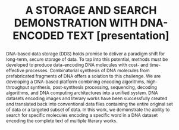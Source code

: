 ---
abstract: DNA-based data storage (DDS) holds promise to deliver a paradigm shift for
  long-term, secure storage of data. To tap into this potential, methods must be developed
  to produce data-encoding DNA molecules with cost- and time-effective processes.
  Combinatorial synthesis of DNA molecules from prefabricated fragments of DNA offers
  a solution to this challenge. We are developing a DNA-based platform combining encoding
  algorithms, high-throughput synthesis, post-synthesis processing, sequencing, decoding
  algorithms, and DNA computing architectures into a unified system. DNA datasets
  encoding images and literary works have been successfully created and translated
  back into conventional data files containing the entire original set of data or
  a targeted subset of data. In this work, we demonstrate the ability to search for
  specific molecules encoding a specific word in a DNA dataset encoding the complete
  text of multiple literary works.
creators:
- Provencher, Laurel
date: null
document_url: https://www.ideals.illinois.edu/items/128855/bitstreams/430304/data.pdf
grand_parent: iPRES
institutions: []
keywords:
- dna
- sustainability
- storage
- search
landing_page_url: https://hdl.handle.net/2142/121661
language: eng
layout: publication
license: CC-BY 4.0 International
notes_url: null
parent: iPRES 2023
presentation_url: null
size: null
source_name: iPRES
title: A STORAGE AND SEARCH DEMONSTRATION WITH DNA-ENCODED TEXT [presentation]
type: presentation
year: 2023
---